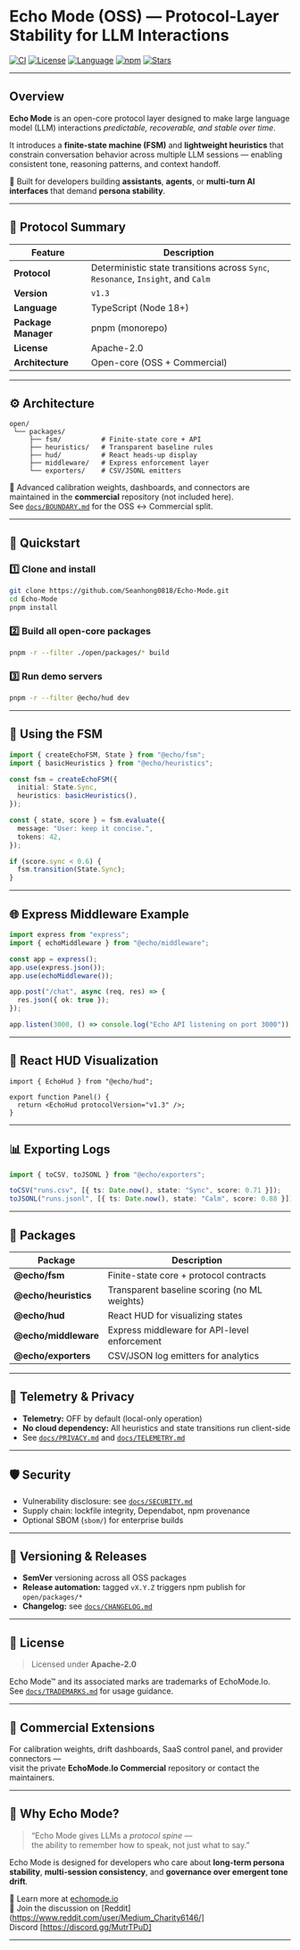# Echo Mode (OSS) — Protocol-Layer Stability for LLM Interactions

[![CI](https://github.com/Seanhong0818/Echo-Mode/actions/workflows/ci.yml/badge.svg)](https://github.com/Seanhong0818/Echo-Mode/actions/workflows/ci.yml)
[![License](https://img.shields.io/badge/license-Apache--2.0-green.svg)](LICENSE)
[![Language](https://img.shields.io/badge/TypeScript-Node%2018%2B-blue.svg)](https://www.typescriptlang.org/)
[![npm](https://img.shields.io/npm/v/@echo/fsm.svg)](https://www.npmjs.com/org/echo)
[![Stars](https://img.shields.io/github/stars/Seanhong0818/Echo-Mode.svg?style=social)](https://github.com/Seanhong0818/Echo-Mode)

---

## Overview

**Echo Mode** is an open-core protocol layer designed to make large language model (LLM) interactions *predictable, recoverable, and stable over time*.

It introduces a **finite-state machine (FSM)** and **lightweight heuristics** that constrain conversation behavior across multiple LLM sessions — enabling consistent tone, reasoning patterns, and context handoff.

🧩 Built for developers building **assistants**, **agents**, or **multi-turn AI interfaces** that demand **persona stability**.

---

## 🔰 Protocol Summary

| Feature | Description |
|----------|--------------|
| **Protocol** | Deterministic state transitions across `Sync`, `Resonance`, `Insight`, and `Calm` |
| **Version** | `v1.3` |
| **Language** | TypeScript (Node 18+) |
| **Package Manager** | pnpm (monorepo) |
| **License** | Apache-2.0 |
| **Architecture** | Open-core (OSS + Commercial) |

---

## ⚙️ Architecture

```
open/
 └── packages/
     ├── fsm/          # Finite-state core + API
     ├── heuristics/   # Transparent baseline rules
     ├── hud/          # React heads-up display
     ├── middleware/   # Express enforcement layer
     └── exporters/    # CSV/JSONL emitters
```

🧠 Advanced calibration weights, dashboards, and connectors are maintained in the **commercial** repository (not included here).  
See [`docs/BOUNDARY.md`](docs/BOUNDARY.md) for the OSS ↔ Commercial split.

---

## 🚀 Quickstart

### 1️⃣ Clone and install

```bash
git clone https://github.com/Seanhong0818/Echo-Mode.git
cd Echo-Mode
pnpm install
```

### 2️⃣ Build all open-core packages

```bash
pnpm -r --filter ./open/packages/* build
```

### 3️⃣ Run demo servers

```bash
pnpm -r --filter @echo/hud dev
```

---

## 🧮 Using the FSM

```ts
import { createEchoFSM, State } from "@echo/fsm";
import { basicHeuristics } from "@echo/heuristics";

const fsm = createEchoFSM({
  initial: State.Sync,
  heuristics: basicHeuristics(),
});

const { state, score } = fsm.evaluate({
  message: "User: keep it concise.",
  tokens: 42,
});

if (score.sync < 0.6) {
  fsm.transition(State.Sync);
}
```

---

## 🌐 Express Middleware Example

```ts
import express from "express";
import { echoMiddleware } from "@echo/middleware";

const app = express();
app.use(express.json());
app.use(echoMiddleware());

app.post("/chat", async (req, res) => {
  res.json({ ok: true });
});

app.listen(3000, () => console.log("Echo API listening on port 3000"));
```

---

## 🧭 React HUD Visualization

```tsx
import { EchoHud } from "@echo/hud";

export function Panel() {
  return <EchoHud protocolVersion="v1.3" />;
}
```

---

## 📊 Exporting Logs

```ts
import { toCSV, toJSONL } from "@echo/exporters";

toCSV("runs.csv", [{ ts: Date.now(), state: "Sync", score: 0.71 }]);
toJSONL("runs.jsonl", [{ ts: Date.now(), state: "Calm", score: 0.88 }]);
```

---

## 🧱 Packages

| Package | Description |
|----------|--------------|
| **@echo/fsm** | Finite-state core + protocol contracts |
| **@echo/heuristics** | Transparent baseline scoring (no ML weights) |
| **@echo/hud** | React HUD for visualizing states |
| **@echo/middleware** | Express middleware for API-level enforcement |
| **@echo/exporters** | CSV/JSON log emitters for analytics |

---

## 🔐 Telemetry & Privacy

- **Telemetry:** OFF by default (local-only operation)  
- **No cloud dependency:** All heuristics and state transitions run client-side  
- See [`docs/PRIVACY.md`](docs/PRIVACY.md) and [`docs/TELEMETRY.md`](docs/TELEMETRY.md)

---

## 🛡 Security

- Vulnerability disclosure: see [`docs/SECURITY.md`](docs/SECURITY.md)  
- Supply chain: lockfile integrity, Dependabot, npm provenance  
- Optional SBOM (`sbom/`) for enterprise builds  

---

## 🧩 Versioning & Releases

- **SemVer** versioning across all OSS packages  
- **Release automation:** tagged `vX.Y.Z` triggers npm publish for `open/packages/*`  
- **Changelog:** see [`docs/CHANGELOG.md`](docs/CHANGELOG.md)

---

## 📜 License

> Licensed under **Apache-2.0**

Echo Mode™ and its associated marks are trademarks of EchoMode.Io.  
See [`docs/TRADEMARKS.md`](docs/TRADEMARKS.md) for usage guidance.

---

## 💼 Commercial Extensions

For calibration weights, drift dashboards, SaaS control panel, and provider connectors —  
visit the private **EchoMode.Io Commercial** repository or contact the maintainers.

---

## 🌟 Why Echo Mode?

> “Echo Mode gives LLMs a *protocol spine* —  
> the ability to remember how to speak, not just what to say.”

Echo Mode is designed for developers who care about **long-term persona stability**, **multi-session consistency**, and **governance over emergent tone drift**.

📖 Learn more at [echomode.io](https://echomode.io)  
💬 Join the discussion on [Reddit](https://www.reddit.com/user/Medium_Charity6146/]    
   Discord [https://discord.gg/MutrTPuD]

---
